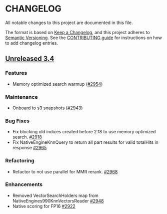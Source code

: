 
# CHANGELOG
All notable changes to this project are documented in this file.

The format is based on [Keep a Changelog](https://keepachangelog.com/en/1.0.0/), and this project adheres to [Semantic Versioning](https://semver.org/spec/v2.0.0.html). See the [CONTRIBUTING guide](./CONTRIBUTING.md#Changelog) for instructions on how to add changelog entries.

## [Unreleased 3.4](https://github.com/opensearch-project/k-NN/compare/main...HEAD)
### Features
* Memory optimized search warmup ([#2954](https://github.com/opensearch-project/k-NN/pull/2954))
### Maintenance
* Onboard to s3 snapshots ([#2943](https://github.com/opensearch-project/k-NN/pull/2943))

### Bug Fixes
* Fix blocking old indices created before 2.18 to use memory optimized search. [#2918](https://github.com/opensearch-project/k-NN/pull/2918)
* Fix NativeEngineKnnQuery to return all part results for valid totalHits in response [#2965](https://github.com/opensearch-project/k-NN/pull/2965)

### Refactoring
* Refactor to not use parallel for MMR rerank. [#2968](https://github.com/opensearch-project/k-NN/pull/2968)

### Enhancements
* Removed VectorSearchHolders map from NativeEngines990KnnVectorsReader [#2948](https://github.com/opensearch-project/k-NN/pull/2948)
* Native scoring for FP16 [#2922](https://github.com/opensearch-project/k-NN/pull/2922)
